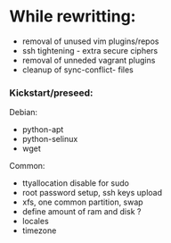 # While rewritting:
- removal of unused vim plugins/repos
- ssh tightening - extra secure ciphers
- removal of unneded vagrant plugins
- cleanup of sync-conflict- files

### Kickstart/preseed:
 Debian:
 - python-apt
 - python-selinux
 - wget

 Common:
 - ttyallocation disable for sudo
 - root password setup, ssh keys upload
 - xfs, one common partition, swap
 - define amount of ram and disk ?
 - locales
 - timezone
